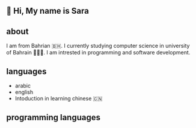 👋 Hi, My name is Sara
-

about
-
I am from Bahrian 🇧🇭. I currently studying computer science in university of Bahrain 👩🏻‍💻. I am intrested in programming and software development.

languages 
-
- arabic 
- english 
- Intoduction in learning chinese 🇨🇳

programming languages
-
